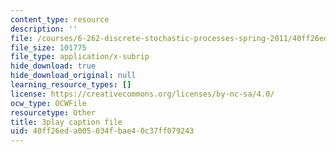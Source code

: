 ```yaml
---
content_type: resource
description: ''
file: /courses/6-262-discrete-stochastic-processes-spring-2011/40ff26eda005034fbae40c37ff079243_uHMVJJHsym4.srt
file_size: 101775
file_type: application/x-subrip
hide_download: true
hide_download_original: null
learning_resource_types: []
license: https://creativecommons.org/licenses/by-nc-sa/4.0/
ocw_type: OCWFile
resourcetype: Other
title: 3play caption file
uid: 40ff26ed-a005-034f-bae4-0c37ff079243
---
```

